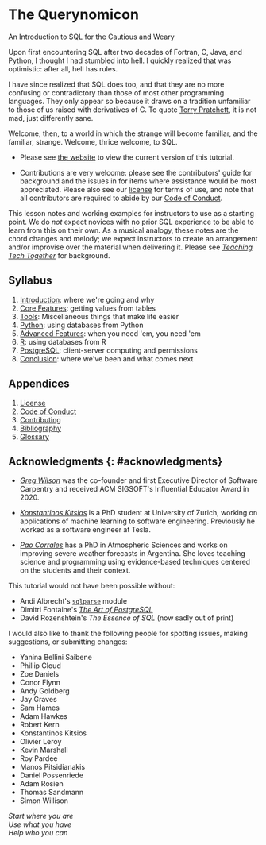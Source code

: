 # The Querynomicon

<p class="subtitle">An Introduction to SQL for the Cautious and Weary</p>

Upon first encountering SQL after two decades of Fortran, C, Java, and Python,
I thought I had stumbled into hell.
I quickly realized that was optimistic:
after all,
hell has rules.

I have since realized that SQL does too,
and that they are no more confusing or contradictory than those of most other programming languages.
They only appear so because it draws on a tradition unfamiliar to those of us raised with derivatives of C.
To quote [Terry Pratchett][pratchett_terry],
it is not mad, just differently sane.

Welcome, then, to a world in which the strange will become familiar, and the familiar, strange.
Welcome, thrice welcome, to SQL.

-   Please see [the website][site] to view the current version of this tutorial.

-   Contributions are very welcome:
    please see the contributors' guide for background
    and the issues in for items where assistance would be most appreciated.
    Please also see our [license][license] for terms of use,
    and note that all contributors are required to abide by our [Code of Conduct][conduct].

<div class="callout" markdown="1">

This lesson notes and working examples for instructors to use as a starting point.
We do *not* expect novices with no prior SQL experience to be able to learn from this on their own.
As a musical analogy,
these notes are the chord changes and melody;
we expect instructors to create an arrangement and/or improvise over the material
when delivering it.
Please see [*Teaching Tech Together*][t3] for background.

</div>

## Syllabus

<div id="syllabus" markdown="1">

1.  [Introduction](./01_intro/): where we're going and why
1.  [Core Features](./02_core/): getting values from tables
1.  [Tools](./03_tools/): Miscellaneous things that make life easier
1.  [Python](./04_python/): using databases from Python
1.  [Advanced Features](./05_advanced/): when you need 'em, you need 'em
1.  [R](./06_r/): using databases from R
1.  [PostgreSQL](./07_psql/): client-server computing and permissions
1.  [Conclusion](./08_finale/): where we've been and what comes next

</div>

##  Appendices

<div id="appendices" markdown="1">

1.  [License](./LICENSE.md)
1.  [Code of Conduct](./CODE_OF_CONDUCT.md)
1.  [Contributing](./CONTRIBUTING.md)
1.  [Bibliography](./bibliography/)
1.  [Glossary](./glossary/)

</div>

## Acknowledgments {: #acknowledgments}

-   *[Greg Wilson][wilson_greg]*
    was the co-founder and first Executive Director of Software Carpentry
    and received ACM SIGSOFT's Influential Educator Award in 2020.

-   *[Konstantinos Kitsios][kitsios_konstantinos]*
    is a PhD student at University of Zurich,
    working on applications of machine learning to software engineering.
    Previously he worked as a software engineer at Tesla.

-   *[Pao Corrales][corrales_pao]*
    has a PhD in Atmospheric Sciences and works on improving severe weather forecasts in Argentina.
    She loves teaching science and programming using evidence-based techniques centered on the students and their context.

This tutorial would not have been possible without:

-   Andi Albrecht's [`sqlparse`][sqlparse] module
-   Dimitri Fontaine's [*The Art of PostgreSQL*][art_postgresql]
-   David Rozenshtein's *The Essence of SQL* (now sadly out of print)

I would also like to thank the following people
for spotting issues, making suggestions, or submitting changes:

- Yanina Bellini Saibene
- Phillip Cloud
- Zoe Daniels
- Conor Flynn
- Andy Goldberg
- Jay Graves
- Sam Hames
- Adam Hawkes
- Robert Kern
- Konstantinos Kitsios
- Olivier Leroy
- Kevin Marshall
- Roy Pardee
- Manos Pitsidianakis
- Daniel Possenriede 
- Adam Rosien
- Thomas Sandmann
- Simon Willison

<p class="center">
  <em>
    Start where you are
    <br/>
    Use what you have
    <br/>
    Help who you can
  </em>
</p>

[art_postgresql]: https://theartofpostgresql.com/
[conduct]: https://third-bit.com/sql/conduct/
[contribute]: https://third-bit.com/sql/contributing/
[corrales_pao]: https://paocorrales.github.io/
[help_wanted]: https://github.com/gvwilson/querynomicon/issues?q=is%3Aissue+is%3Aopen+label%3Ahelp-wanted
[kitsios_konstantinos]: https://kitsiosk.github.io/
[license]: https://third-bit.com/sql/license/
[pratchett_terry]: https://terrypratchett.com/
[repo]: https://github.com/gvwilson/querynomicon
[site]: https://third-bit.com/sql/
[sqlparse]: https://pypi.org/project/sqlparse/
[t3]: https://teachtogether.tech/
[wilson_greg]: https://third-bit.com/
